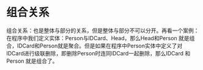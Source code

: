 # 组合关系

组合关系：也是整体与部分的关系，但是整体与部分不可以分开。再看一个案例：在程序中我们定义实体：Person与IDCard、Head，那么Head和Person 就是组合，IDCard和Person就是聚合。但是如果在程序中Person实体中定义了对IDCard进行级联删除，即删除Person时连同IDCard一起删除，那么IDCard 和 Person 就是组合了。